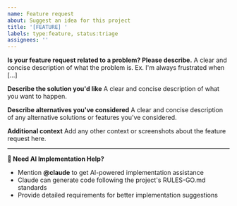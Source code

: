 ```yaml
---
name: Feature request
about: Suggest an idea for this project
title: '[FEATURE] '
labels: type:feature, status:triage
assignees: ''
---
```


**Is your feature request related to a problem? Please describe.**
A clear and concise description of what the problem is. Ex. I'm always frustrated when [...]

**Describe the solution you'd like**
A clear and concise description of what you want to happen.

**Describe alternatives you've considered**
A clear and concise description of any alternative solutions or features you've considered.

**Additional context**
Add any other context or screenshots about the feature request here.

---

**🤖 Need AI Implementation Help?**
- Mention **@claude** to get AI-powered implementation assistance
- Claude can generate code following the project's RULES-GO.md standards
- Provide detailed requirements for better implementation suggestions